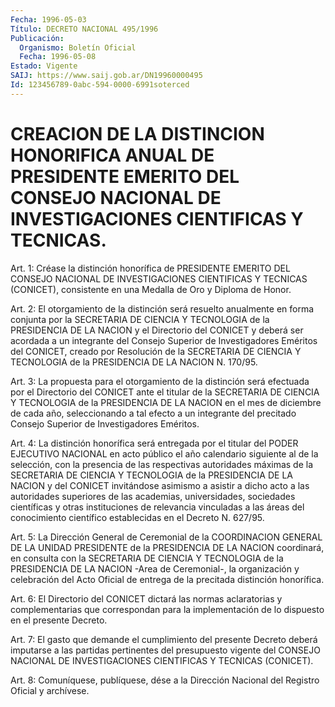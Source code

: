 ```yaml
---
Fecha: 1996-05-03
Título: DECRETO NACIONAL 495/1996
Publicación:
  Organismo: Boletín Oficial
  Fecha: 1996-05-08
Estado: Vigente
SAIJ: https://www.saij.gob.ar/DN19960000495
Id: 123456789-0abc-594-0000-6991soterced
---
```

# CREACION DE LA DISTINCION HONORIFICA ANUAL DE PRESIDENTE EMERITO DEL CONSEJO NACIONAL DE INVESTIGACIONES CIENTIFICAS Y TECNICAS.

<a id="1"></a>
Art. 1: Créase la distinción honorífica de PRESIDENTE EMERITO DEL CONSEJO NACIONAL DE INVESTIGACIONES CIENTIFICAS Y TECNICAS (CONICET), consistente en una Medalla de Oro y Diploma de Honor.

<a id="2"></a>
Art. 2: El otorgamiento de la distinción será resuelto anualmente en forma conjunta por la SECRETARIA DE CIENCIA Y TECNOLOGIA de la PRESIDENCIA DE LA NACION y el Directorio del CONICET y deberá ser acordada a un integrante del Consejo Superior de Investigadores Eméritos del CONICET, creado por Resolución de la SECRETARIA DE CIENCIA Y TECNOLOGIA de la PRESIDENCIA DE LA NACION N. 170/95.

<a id="3"></a>
Art. 3: La propuesta para el otorgamiento de la distinción será efectuada por el Directorio del CONICET ante el titular de la SECRETARIA DE CIENCIA Y TECNOLOGIA de la PRESIDENCIA DE LA NACION en el mes de diciembre de cada año, seleccionando a tal efecto a un integrante del precitado Consejo Superior de Investigadores Eméritos.

<a id="4"></a>
Art. 4: La distinción honorífica será entregada por el titular del PODER EJECUTIVO NACIONAL en acto público el año calendario siguiente al de la selección, con la presencia de las respectivas autoridades máximas de la SECRETARIA DE CIENCIA Y TECNOLOGIA de la PRESIDENCIA DE LA NACION y del CONICET invitándose asimismo a asistir a dicho acto a las autoridades superiores de las academias, universidades, sociedades científicas y otras instituciones de relevancia vinculadas a las áreas del conocimiento científico establecidas en el Decreto N. 627/95.

<a id="5"></a>
Art. 5: La Dirección General de Ceremonial de la COORDINACION GENERAL DE LA UNIDAD PRESIDENTE de la PRESIDENCIA DE LA NACION coordinará, en consulta con la SECRETARIA DE CIENCIA Y TECNOLOGIA de la PRESIDENCIA DE LA NACION -Area de Ceremonial-, la organización y celebración del Acto Oficial de entrega de la precitada distinción honorífica.

<a id="6"></a>
Art. 6: El Directorio del CONICET dictará las normas aclaratorias y complementarias que correspondan para la implementación de lo dispuesto en el presente Decreto.

<a id="7"></a>
Art. 7: El gasto que demande el cumplimiento del presente Decreto deberá imputarse a las partidas pertinentes del presupuesto vigente del CONSEJO NACIONAL DE INVESTIGACIONES CIENTIFICAS Y TECNICAS (CONICET).

<a id="8"></a>
Art. 8: Comuníquese, publíquese, dése a la Dirección Nacional del Registro Oficial y archívese.